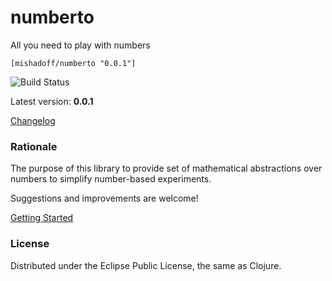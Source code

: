 # numberto

All you need to play with numbers

`[mishadoff/numberto "0.0.1"]`

![Build Status](https://api.travis-ci.org/mishadoff/numberto.png)

Latest version: **0.0.1**

[Changelog](https://github.com/mishadoff/numberto/blob/master/doc/changelog.md)

### Rationale

The purpose of this library to provide set of mathematical abstractions over numbers to simplify number-based experiments.

Suggestions and improvements are welcome! 

[Getting Started](https://github.com/mishadoff/numberto/blob/master/doc/intro.md)

### License

Distributed under the Eclipse Public License, the same as Clojure.
